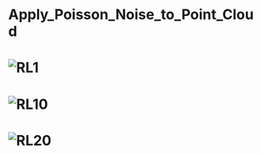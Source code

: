 # Apply_Poisson_Noise_to_Point_Cloud
# ![RL1](/images/box_noised_RL1.bmp) 

# ![RL10](/images/box_noised_RL10.bmp) 

# ![RL20](/images/box_noised_RL20.bmp) 
